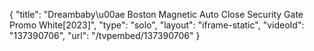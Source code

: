 {
    "title": "Dreambaby\u00ae Boston Magnetic Auto Close Security Gate Promo White[2023]",
    "type": "solo",
    "layout": "iframe-static",
    "videoId": "137390706",
    "url": "\/tvpembed\/137390706"
}